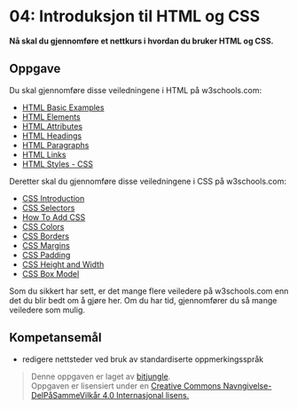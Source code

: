 # 04: Introduksjon til HTML og CSS

**Nå skal du gjennomføre et nettkurs i hvordan du bruker HTML og CSS.**

## Oppgave

Du skal gjennomføre disse veiledningene i HTML på w3schools.com:

* [HTML Basic Examples](https://www.w3schools.com/html/html_basic.asp)
* [HTML Elements](https://www.w3schools.com/html/html_elements.asp)
* [HTML Attributes](https://www.w3schools.com/html/html_attributes.asp)
* [HTML Headings](https://www.w3schools.com/html/html_headings.asp)
* [HTML Paragraphs](https://www.w3schools.com/html/html_paragraphs.asp)
* [HTML Links](https://www.w3schools.com/html/html_links.asp)
* [HTML Styles - CSS](https://www.w3schools.com/html/html_css.asp)

Deretter skal du gjennomføre disse veiledningene i CSS på w3schools.com:

* [CSS Introduction](https://www.w3schools.com/css/css_intro.asp)
* [CSS Selectors](https://www.w3schools.com/css/css_selectors.asp)
* [ How To Add CSS](https://www.w3schools.com/css/css_howto.asp)
* [CSS Colors](https://www.w3schools.com/css/css_colors.asp)
* [CSS Borders](https://www.w3schools.com/css/css_border.asp)
* [CSS Margins](https://www.w3schools.com/css/css_margin.asp)
* [CSS Padding](https://www.w3schools.com/css/css_padding.asp)
* [CSS Height and Width](https://www.w3schools.com/css/css_dimension.asp)
* [CSS Box Model](https://www.w3schools.com/css/css_boxmodel.asp)

Som du sikkert har sett, er det mange flere veiledere på w3schools.com enn det du blir bedt om å gjøre her. Om du har tid, gjennomfører du så mange veiledere som mulig.


## Kompetansemål

* redigere nettsteder ved bruk av standardiserte oppmerkingsspråk

>Denne oppgaven er laget av [bitjungle](https://github.com/bitjungle).  
>Oppgaven er lisensiert under en
>[Creative Commons Navngivelse-DelPåSammeVilkår 4.0 Internasjonal lisens.
](http://creativecommons.org/licenses/by-sa/4.0/)
